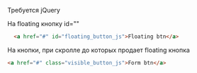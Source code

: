 Требуется jQuery

На floating кнопку id=""
```html
  <a href="#" id="floating_button_js">Floating btn</a>
```

На кнопки, при скролле до которых продает floating кнопка
```html
<a href="#" class="visible_button_js">Form btn</a>
```
